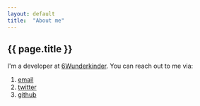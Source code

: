 ```yaml
---
layout: default
title:  "About me"
---
```


## {{ page.title }}
I'm a developer at [6Wunderkinder](http://www.6wunderkinder.com). You can reach out to me via:

1. [email](mailto:me@hans.io)
1. [twitter](http://twitter.com/i0rek)
1. [github](http://github.com/i0rek)
